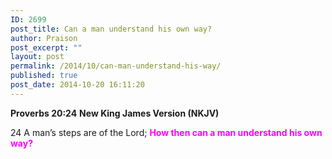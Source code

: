 ```yaml
---
ID: 2699
post_title: Can a man understand his own way?
author: Praison
post_excerpt: ""
layout: post
permalink: /2014/10/can-man-understand-his-way/
published: true
post_date: 2014-10-20 16:11:20
---
```

<strong>Proverbs 20:24</strong>
<strong> New King James Version (NKJV)</strong>

24 A man’s steps are of the Lord;
<span style="color: #ff00ff;"><strong>How then can a man understand his own way</strong><strong>?</strong></span>